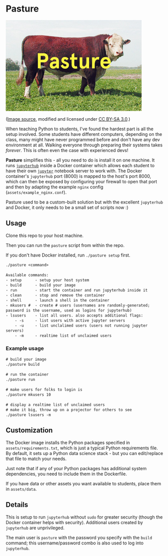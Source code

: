 # Pasture

![Pasture](pasture.jpg)

([Image source](https://commons.wikimedia.org/wiki/File:PolledHereford_bull.jpg), modified and licensed under [CC BY-SA 3.0](https://creativecommons.org/licenses/by-sa/3.0/deed.en).)

When teaching Python to students, I've found the hardest part is all the setup involved. Some students have different computers, depending on the class, many might have never programmed before and don't have any dev environment at all. Walking everyone through preparing their systems takes _forever_. This is often even the case with experienced devs!

__Pasture__ simplifies this - all you need to do is install it on one machine. It runs [`jupyterhub`](https://github.com/jupyter/jupyterhub) inside a Docker container which allows each student to have their own [`jupyter`](https://github.com/jupyter/notebook) notebook server to work with. The Docker container's `jupyterhub` port (8000) is mapped to the host's port 8000, which can then be exposed by configuring your firewall to open that port and then by adapting the example `nginx` config (`assets/example_nginx.conf`).

Pasture used to be a custom-built solution but with the excellent `jupyterhub` and Docker, it only needs to be a small set of scripts now :)

## Usage

Clone this repo to your host machine.

Then you can run the `pasture` script from within the repo.

If you don't have Docker installed, run `./pasture setup` first.

```
./pasture <command>

Available commands:
- setup      - setup your host system
- build      - build your image
- run        - start the container and run jupyterhub inside it
- clean      - stop and remove the container
- shell      - launch a shell in the container
- mkusers #  - create # users (usernames are randomly-generated; password is the username, used as logins for jupyterhub)
- lsusers    - list all users. also accepts additional flags:
    - -s     - list users with active jupyter servers
    - -u     - list unclalimed users (users not running jupyter servers)
    - -m     - realtime list of unclaimed users
```

### Example usage

```
# build your image
./pasture build

# run the container
./pasture run

# make users for folks to login is
./pasture mkusers 10

# display a realtime list of unclaimed users
# make it big, throw up on a projector for others to see
./pasture lsusers -m
```

## Customization

The Docker image installs the Python packages specified in `assets/requirements.txt`, which is just a typical Python requirements file. By default, it sets up a Python data science stack - but you can edit/replace that file to match your needs.

Just note that if any of your Python packages has additional system dependencies, you need to include them in the Dockerfile.

If you have data or other assets you want available to students, place them in `assets/data`.

## Details

This is setup to run `jupyterhub` without `sudo` for greater security (though the Docker container helps with security). Additional users created by `jupyterhub` are unprivileged.

The main user is `pasture` with the password you specify with the `build` command; this username/password combo is also used to log into `jupyterhub`.


